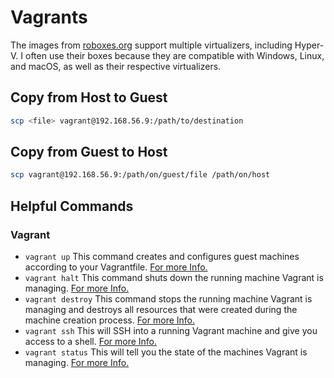 # Vagrants

The images from [roboxes.org](https://roboxes.org/) support multiple
virtualizers, including Hyper-V. I often use their boxes because they are
compatible with Windows, Linux, and macOS, as well as their respective
virtualizers.

## Copy from Host to Guest
```bash
scp <file> vagrant@192.168.56.9:/path/to/destination
```

## Copy from Guest to Host
```bash
scp vagrant@192.168.56.9:/path/on/guest/file /path/on/host
```

## Helpful Commands

### Vagrant

- `vagrant up` This command creates and configures guest machines according to
  your Vagrantfile. [For more Info.](https://www.vagrantup.com/docs/cli/up)
- `vagrant halt` This command shuts down the running machine Vagrant is
  managing. [For more Info.](https://www.vagrantup.com/docs/cli/halt)
- `vagrant destroy` This command stops the running machine Vagrant is managing
  and destroys all resources that were created during the machine creation
  process. [For more Info.](https://www.vagrantup.com/docs/cli/destroy)
- `vagrant ssh` This will SSH into a running Vagrant machine and give you access
  to a shell. [For more Info.](https://www.vagrantup.com/docs/cli/ssh)
- `vagrant status` This will tell you the state of the machines Vagrant is
  managing. [For more Info.](https://www.vagrantup.com/docs/cli/status)
